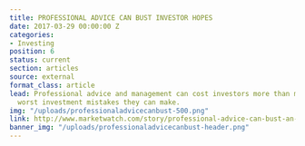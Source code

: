 ```yaml
---
title: PROFESSIONAL ADVICE CAN BUST INVESTOR HOPES
date: 2017-03-29 00:00:00 Z
categories:
- Investing
position: 6
status: current
section: articles
source: external
format_class: article
lead: Professional advice and management can cost investors more than most of the
  worst investment mistakes they can make.
img: "/uploads/professionaladvicecanbust-500.png"
link: http://www.marketwatch.com/story/professional-advice-can-bust-an-investors-savings-heres-how-much-2017-03-03
banner_img: "/uploads/professionaladvicecanbust-header.png"
---
```


